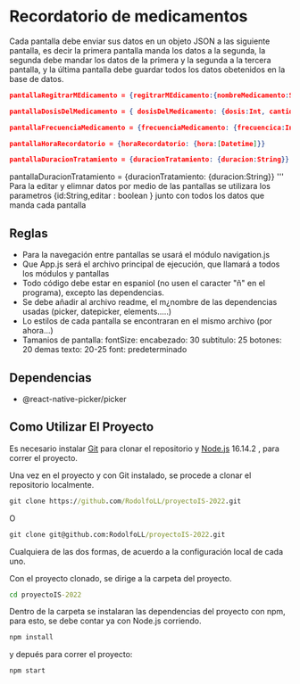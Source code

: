 # Recordatorio de medicamentos

Cada pantalla debe enviar sus datos en un objeto JSON a las siguiente pantalla, es decir la primera pantalla manda los datos a la segunda, la segunda debe mandar los datos de la primera y la segunda a la tercera pantalla, y la última pantalla debe guardar todos los datos obetenidos en la base de datos.
```json
pantallaRegitrarMEdicamento = {regitrarMEdicamento:{nombreMedicamento:String,tipoAdministracion:String}}

pantallaDosisDelMedicamento = { dosisDelMedicamento: {dosis:Int, cantidadMed:Int}}

pantallaFrecuenciaMedicamento = {frecuenciaMedicamento: {frecuencica:Int}}

pantallaHoraRecordatorio = {horaRecordatorio: {hora:[Datetime]}}

pantallaDuracionTratamiento = {duracionTratamiento: {duracion:String}}
```

pantallaDuracionTratamiento = {duracionTratamiento:
                        {duracion:String}}
'''
Para la editar y elimnar datos por medio de las pantallas se utilizara los parametros
             {id:String,editar : boolean } 
junto con todos los datos que manda cada pantalla
## Reglas
- Para la navegación entre pantallas se usará el módulo navigation.js
- Que App.js será el archivo principal de ejecución, que llamará a todos los módulos y pantallas
- Todo código debe estar en espaniol (no usen el caracter "ñ" en el programa), excepto las dependencias.
- Se debe añadir al archivo readme, el m¿nombre de las dependencias usadas (picker, datepicker, elements.....)
- Lo estilos de cada pantalla se encontraran en el mismo archivo (por ahora...)
- Tamanios de pantalla:
    fontSize: 
        encabezado: 30
        subtitulo: 25
        botones: 20
        demas texto: 20-25
    font: predeterminado
    
## Dependencias
- @react-native-picker/picker




## Como Utilizar El Proyecto
Es necesario instalar [Git](https://git-scm.com/) para clonar el repositorio y [Node.js](https://nodejs.org/) 16.14.2 , para correr el proyecto.

Una vez en el proyecto y con Git instalado, se procede a clonar el repositorio localmente.
```cmd
git clone https://github.com/RodolfoLL/proyectoIS-2022.git
```
O
```cmd
git clone git@github.com:RodolfoLL/proyectoIS-2022.git
```
Cualquiera de las dos formas, de acuerdo a la configuración local de cada uno.

Con el proyecto clonado, se dirige a la carpeta del proyecto.
```cmd
cd proyectoIS-2022
```
Dentro de la carpeta se instalaran las dependencias del proyecto con npm, para esto, se debe contar ya con Node.js corriendo.
```cmd
npm install
```
y depués para correr el proyecto: 
```cmd
npm start
```

